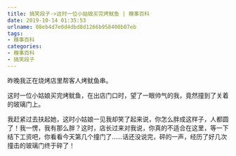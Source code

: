 ```yaml
---
title: 搞笑段子->这时一位小姑娘买完烤鱿鱼 | 糗事百科
date: 2019-10-14 01:35:53
urlname: 08eb4d7e0d4dbd8d1266b958400b07eb
tags: 
- 糗事百科
categories:
- 糗事百科
- 搞笑段子
---
```

昨晚我正在烧烤店里帮客人烤鱿鱼串。

这时一位小姑娘买完烤鱿鱼，在出店门口时，望了一眼帅气的我，竟然撞到了关着的玻璃门上。

我赶紧过去扶起她，这时小姑娘一见我却笑了起来说，你怎么胖成这样子，人都圆了！我一愣，我有那么胖？这时，店长过来对我说，你真的不适合在这里，等一下结下工资吧，你看看今天第几个撞门了……话还没说完，砰的一声，经历了好几次撞击的玻璃门终于碎了！